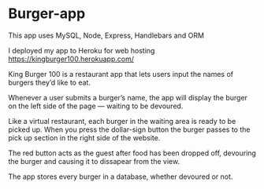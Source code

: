# Burger-app
This app uses MySQL, Node, Express, Handlebars and ORM

I deployed my app to Heroku for web hosting https://kingburger100.herokuapp.com/

King Burger 100 is a restaurant app that lets users input the names of burgers they’d like to eat.

Whenever a user submits a burger’s name, the app will display the burger on the left side of the page — waiting to be devoured.

Like a virtual restaurant, each burger in the waiting area is ready to be picked up. When you press the dollar-sign button the burger passes to the pick up section in the right side of the website.

The red button acts as the guest after food has been dropped off, devouring the burger and causing it to dissapear from the view. 

The app stores every burger in a database, whether devoured or not.
